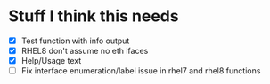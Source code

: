 # Stuff I think this needs

- [X] Test function with info output
- [X] RHEL8 don't assume no eth ifaces
- [X] Help/Usage text
- [ ] Fix interface enumeration/label issue in rhel7 and rhel8 functions